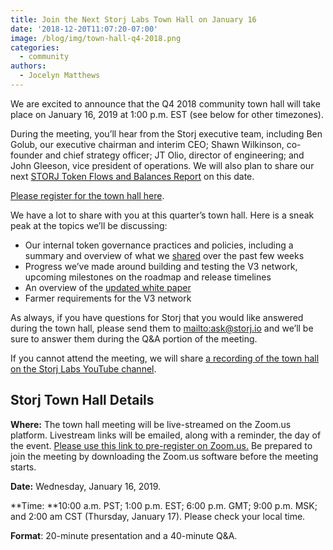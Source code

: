 ```yaml
---
title: Join the Next Storj Labs Town Hall on January 16
date: '2018-12-20T11:07:20-07:00'
image: /blog/img/town-hall-q4-2018.png
categories:
  - community
authors:
  - Jocelyn Matthews
---
```

We are excited to announce that the Q4 2018 community town hall will take place on January 16, 2019 at 1:00 p.m. EST (see below for other timezones). 

During the meeting, you’ll hear from the Storj executive team, including Ben Golub, our executive chairman and interim CEO; Shawn Wilkinson, co-founder and chief strategy officer; JT Olio, director of engineering; and John Gleeson, vice president of operations. We will also plan to share our next [STORJ Token Flows and Balances Report](https://storj.io/blog/2018/12/storj-token-balances-and-flows-report-nov.-30-2018) on this date. 

[Please register for the town hall here](https://zoom.us/webinar/register/WN_XEhP62m2TQSlE9_t1zhcgg). 

<!--more-->

We have a lot to share with you at this quarter’s town hall. Here is a sneak peak at the topics we’ll be discussing:

* Our internal token governance practices and policies, including a summary and overview of what we [shared](https://storj.io/blog/authors/ben-golub/) over the past few weeks 
* Progress we’ve made around building and testing the V3 network, upcoming milestones on the roadmap and release timelines 
* An overview of the [updated white paper ](https://storj.io/white-paper) 
* Farmer requirements for the V3 network 

As always, if you have questions for Storj that you would like answered during the town hall, please send them to <mailto:ask@storj.io> and we’ll be sure to answer them during the Q&A portion of the meeting. 

If you cannot attend the meeting, we will share [a recording of the town hall on the Storj Labs YouTube channel](https://www.youtube.com/channel/UC-cTEqWwZV5Rl-h0RZsp2Qw).

## Storj Town Hall Details

**Where:** The town hall meeting will be live-streamed on the Zoom.us platform. Livestream links will be emailed, along with a reminder, the day of the event. [Please use this link to pre-register on Zoom.us.](https://zoom.us/webinar/register/WN_XEhP62m2TQSlE9_t1zhcgg) Be prepared to join the meeting by downloading the Zoom.us software before the meeting starts. 

**Date:** Wednesday, January 16, 2019.

**Time: **10:00 a.m. PST; 1:00 p.m. EST; 6:00 p.m. GMT; 9:00 p.m. MSK; and 2:00 am CST (Thursday, January 17). Please check your local time.

**Format**: 20-minute presentation and a 40-minute Q&A.
